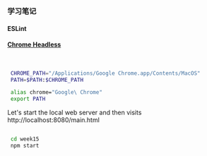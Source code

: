 ### 学习笔记



#### ESLint

#### [Chrome Headless](https://zhuanlan.zhihu.com/p/27100187)
</br>


```bash
 CHROME_PATH="/Applications/Google Chrome.app/Contents/MacOS"
 PATH=$PATH:$CHROME_PATH

 alias chrome="Google\ Chrome"
 export PATH
```

Let's start the local web server and then visits http://localhost:8080/main.html  
```bash

 cd week15
 npm start

```

